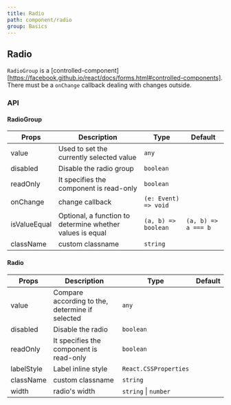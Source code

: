 ```yaml
---
title: Radio
path: component/radio
group: Basics
---
```


## Radio

`RadioGroup` is a [controlled-component][https://facebook.github.io/react/docs/forms.html#controlled-components]. There must be a `onChange` callback dealing with changes outside.

### API

#### RadioGroup

| Props        | Description                                               | Type                 | Default             |
| ------------ | --------------------------------------------------------- | -------------------- | ------------------- |
| value        | Used to set the currently selected value                  | `any`                |                     |
| disabled     | Disable the radio group                                   | `boolean`            |                     |
| readOnly     | It specifies the component is read-only                   | `boolean`            |                     |
| onChange     | change callback                                           | `(e: Event) => void` |                     |
| isValueEqual | Optional, a function to determine whether values is equal | `(a, b) => boolean`  | `(a, b) => a === b` |
| className    | custom classname                                          | `string`             |                     |

#### Radio

| Props      | Description                                     | Type                  | Default |
| ---------- | ----------------------------------------------- | --------------------- | ------- |
| value      | Compare according to the, determine if selected | `any`                 |         |
| disabled   | Disable the radio                               | `boolean`             |         |
| readOnly   | It specifies the component is read-only         | `boolean`             |         |
| labelStyle | Label inline style                              | `React.CSSProperties` |         |
| className  | custom classname                                | `string`              |         |
| width      | radio's width                                   | `string` \| `number`  |         |
